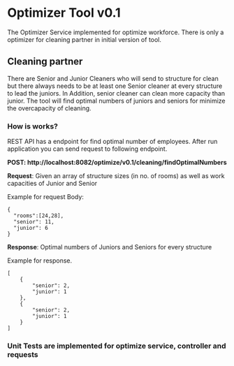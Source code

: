 # Optimizer Tool v0.1

The Optimizer Service implemented for optimize workforce. There is only a optimizer for cleaning partner in initial version of tool.


## Cleaning partner

There are Senior and Junior Cleaners who will send to structure for clean but there always needs to be at least one Senior cleaner at every structure to lead the juniors. In Addition, senior cleaner can clean more capacity than junior. The tool will find optimal numbers of juniors and seniors for minimize the overcapacity of cleaning.

### How is works?

REST API has a endpoint for find optimal number of employees.
After run application you can send request to following endpoint.

**POST: http://localhost:8082/optimize/v0.1/cleaning/findOptimalNumbers**

**Request**: Given an array of structure sizes (in no. of rooms) as well as work capacities of Junior and Senior

Example for request Body:
```
{
  "rooms":[24,28],
  "senior": 11,
  "junior": 6
}
```
**Response**: Optimal numbers of Juniors and Seniors for every structure

Example for response.
```
[
    {
        "senior": 2,
        "junior": 1
    },
    {
        "senior": 2,
        "junior": 1
    }
]
```

### Unit Tests are implemented for optimize service, controller and requests 


